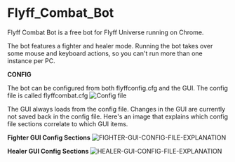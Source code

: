 # Flyff_Combat_Bot

Flyff Combat Bot is a free bot for Flyff Universe running on Chrome.

The bot features a fighter and healer mode. Running the bot takes over some mouse and keyboard actions, so you can't run more than one instance per PC.

**CONFIG**

The bot can be configured from both flyffconfig.cfg and the GUI.
The config file is called flyffcombat.cfg
![Config file](https://github.com/vektorprime/flyff_combat_bot/assets/9269666/2031fed0-da45-4320-bca9-8fa18ac7da03)


The GUI always loads from the config file. Changes in the GUI are currently not saved back in the config file.
Here's an image that explains which config file sections correlate to which GUI items.


**Fighter GUI Config Sections**
![FIGHTER-GUI-CONFIG-FILE-EXPLANATION](https://raw.githubusercontent.com/vektorprime/flyff_combat_bot/master/faq_images/flyff-combat-bot-config-file-gui-items.png)

**Healer GUI Config Sections**
![HEALER-GUI-CONFIG-FILE-EXPLANATION](https://raw.githubusercontent.com/vektorprime/flyff_combat_bot/master/faq_images/flyff-combat-bot-config-file-gui-items-2.png)
